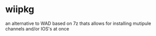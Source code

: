 # wiipkg
an alternative to WAD based on 7z thats allows for installing mutipule channels and/or IOS's at once
